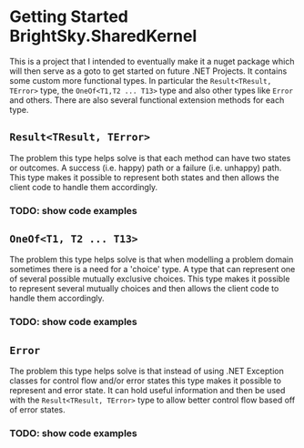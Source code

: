 # Getting Started BrightSky.SharedKernel
This is a project that I intended to eventually make it a nuget package which will then serve as a goto to get started on
future .NET Projects. It contains some custom more functional types. In particular the `Result<TResult, TError>` type, 
the `OneOf<T1,T2 ... T13>` type and also other types like `Error` and others. There are also several functional 
extension methods for each type.

## `Result<TResult, TError>`

The problem this type helps solve is that each method can have two states or outcomes. A success (i.e. happy) path or a 
failure (i.e. unhappy) path. This type makes it possible to represent both states and then allows the client code to 
handle them accordingly.

### TODO: show code examples

## `OneOf<T1, T2 ... T13>`

The problem this type helps solve is that when modelling a problem domain sometimes there is a need for a 'choice' type.
A type that can represent one of several possible mutually exclusive choices. This type makes it possible to represent 
several mutually choices and then allows the client code to handle them accordingly.

### TODO: show code examples

## `Error`

The problem this type helps solve is that instead of using .NET Exception classes for control flow and/or error states 
this type makes it possible to represent and error state. It can hold useful information and then be used with the 
`Result<TResult, TError>` type to allow better control flow based off of error states.

### TODO: show code examples